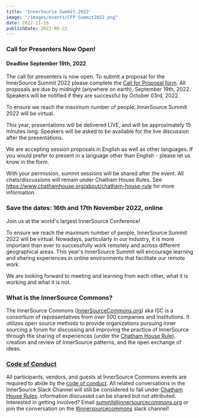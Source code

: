 ```yaml
---
title: 'InnerSource Summit 2022'
image: "/images/events/CFP-Summit2022.png"
date: 2022-11-16
publishDate: 2022-08-22
---
```


### Call for Presenters Now Open!
#### Deadline September 19th, 2022

The call for presenters is now open. To submit a proposal for the InnerSource Summit 2022 please complete the [Call for Proposal form](https://forms.gle/bHmr56c4iNX1uPLE7). All proposals are due by midnight (anywhere on earth), September 19th, 2022. Speakers will be notified if they are successful by October 03rd, 2022. 

To ensure we reach the maximum number of people, InnerSource Summit 2022 will be virtual. 

This year, presentations will be delivered LIVE, and will be approximately 15 minutes long. Speakers will be asked to be available for the live discussion after the presentations.

We are accepting session proposals in English as well as other languages. If you would prefer to present in a language other than English - please let us know in the form. 

With your permission, summit sessions will be  shared after the event. All chats/discussions will remain under Chatham House Rules. See https://www.chathamhouse.org/about/chatham-house-rule for more information.


### Save the dates: 16th and 17th November 2022, online

Join us at the world's largest InnerSource Conference!

To ensure we reach the maximum number of people, InnerSource Summit 2022 will be virtual. Nowadays, particularly in our industry, it is more important than ever to successfully work remotely and across different geographical areas. This year's InnerSource Summit will encourage learning and sharing experiences in online environments that facilitate our remote work. 

We are looking forward to meeting and learning from each other, what it is working and what it is not.


### What is the InnerSource Commons?

The InnerSource Commons ([InnerSourceCommons.org](http://innersourcecommons.org)) aka ISC is a consortium of representatives from over 500 companies and institutions. It utilizes open source methods to provide organizations pursuing inner sourcing a forum for discussing and improving the practice of InnerSource through the sharing of experiences (under the [Chatham House Rule](https://www.chathamhouse.org/about/chatham-house-rule)), creation and review of InnerSource patterns, and the open exchange of ideas.


### [Code of Conduct](/about/codeofconduct/)

All participants, vendors, and guests at InnerSource Commons events are required to abide by the [code of conduct](/about/codeofconduct/).
All related conversations in the InnerSource Slack Channel will still be considered to fall under [Chatham House Rules](https://en.wikipedia.org/wiki/Chatham_House_Rule): information discussed can be shared but not attributed.
Interested in getting involved? Email <summit@innersourcecommons.org> or join the conversation on the [#innersourcecommons](https://innersourcecommons-inviter.herokuapp.com/) slack channel!